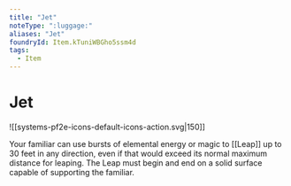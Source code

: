 ```yaml
---
title: "Jet"
noteType: ":luggage:"
aliases: "Jet"
foundryId: Item.kTuniWBGho5ssm4d
tags:
  - Item
---
```


# Jet
![[systems-pf2e-icons-default-icons-action.svg|150]]

Your familiar can use bursts of elemental energy or magic to [[Leap]] up to 30 feet in any direction, even if that would exceed its normal maximum distance for leaping. The Leap must begin and end on a solid surface capable of supporting the familiar.
